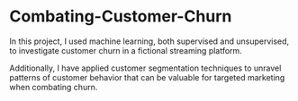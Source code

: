 # Combating-Customer-Churn

In this project, I used machine learning, both supervised and unsupervised, to investigate customer churn in a fictional streaming platform.

Additionally, I have applied customer segmentation techniques to unravel patterns of customer behavior that can be valuable for targeted 
marketing when combating churn.
